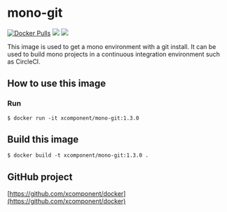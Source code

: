 # mono-git

[![Docker Pulls](https://img.shields.io/docker/pulls/xcomponent/mono-git.svg)](https://store.docker.com/community/images/xcomponent/mono-git)
[![](https://images.microbadger.com/badges/version/xcomponent/mono-git.svg)](https://store.docker.com/community/images/xcomponent/mono-git)
[![](https://images.microbadger.com/badges/image/xcomponent/mono-git.svg)](https://store.docker.com/community/images/xcomponent/mono-git)

This image is used to get a mono environment with a git install.
It can be used to build mono projects in a continuous integration environment such as CircleCI.

## How to use this image

### Run

```
$ docker run -it xcomponent/mono-git:1.3.0
```

## Build this image

```
$ docker build -t xcomponent/mono-git:1.3.0 .
```

## GitHub project

[https://github.com/xcomponent/docker](https://github.com/xcomponent/docker)
